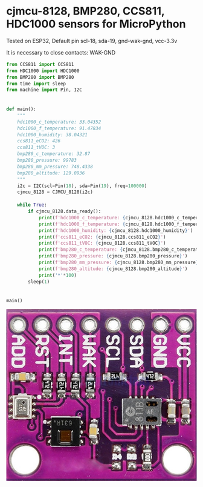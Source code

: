 # cjmcu-8128, BMP280, CCS811, HDC1000 sensors for MicroPython
Tested on ESP32, Default pin scl-18, sda-19, gnd-wak-gnd, vcc-3.3v

It is necessary to close contacts: WAK-GND
```python
from CCS811 import CCS811
from HDC1000 import HDC1000
from BMP280 import BMP280
from time import sleep
from machine import Pin, I2C


def main():
    """
    hdc1000_c_temperature: 33.04352
    hdc1000_f_temperature: 91.47834
    hdc1000_humidity: 38.04321
    ccs811_eCO2: 426
    ccs811_tVOC: 3
    bmp280_c_temperature: 32.87
    bmp280_pressure: 99783
    bmp280_mm_pressure: 748.4338
    bmp280_altitude: 129.0936 
    """
    i2c = I2C(scl=Pin(18), sda=Pin(19), freq=100000)
    cjmcu_8128 = CJMCU_8128(i2c)

    while True:
        if cjmcu_8128.data_ready():
            print(f'hdc1000_c_temperature: {cjmcu_8128.hdc1000_c_temperature}')
            print(f'hdc1000_f_temperature: {cjmcu_8128.hdc1000_f_temperature}')
            print(f'hdc1000_humidity: {cjmcu_8128.hdc1000_humidity}')
            print(f'ccs811_eCO2: {cjmcu_8128.ccs811_eCO2}')
            print(f'ccs811_tVOC: {cjmcu_8128.ccs811_tVOC}')
            print(f'bmp280_c_temperature: {cjmcu_8128.bmp280_c_temperature}')
            print(f'bmp280_pressure: {cjmcu_8128.bmp280_pressure}')
            print(f'bmp280_mm_pressure: {cjmcu_8128.bmp280_mm_pressure}')
            print(f'bmp280_altitude: {cjmcu_8128.bmp280_altitude}')
            print('*'*100)
        sleep(1)


main()
 ```
 ![](https://github.com/OrlovSA/cjmcu-8128/blob/main/CCS811-HDC1080-BMP280.jpg)
    
    
    

